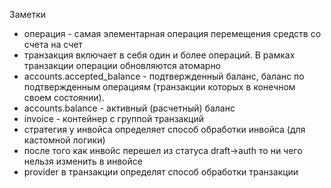 Заметки

* операция - самая элементарная операция перемещения средств со счета на счет
* транзакция включает в себя один и более операций. В рамках транзакции операции обновляются атомарно
* accounts.accepted_balance - подтвержденный баланс, баланс по подтвержденным операциям (транзакции которых в конечном своем состоянии).
* accounts.balance - активный (расчетный) баланс
* invoice - контейнер с группой транзакций
* стратегия у инвойса определяет способ обработки инвойса (для кастомной логики)
* после того как инвойс перешел из статуса draft->auth то ни чего нельзя изменить в инвойсе
* provider в транзакции определят способ обработки транзакции

